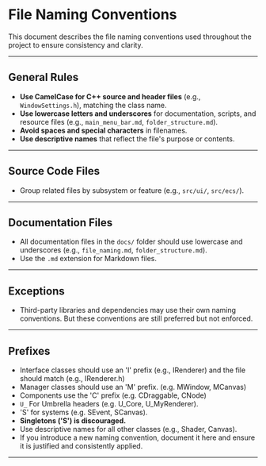 # File Naming Conventions

This document describes the file naming conventions used throughout the project to ensure consistency and clarity.

---

## General Rules
- **Use CamelCase for C++ source and header files** (e.g., `WindowSettings.h`), matching the class name.
- **Use lowercase letters and underscores** for documentation, scripts, and resource files (e.g., `main_menu_bar.md`, `folder_structure.md`).
- **Avoid spaces and special characters** in filenames.
- **Use descriptive names** that reflect the file's purpose or contents.

---

## Source Code Files
- Group related files by subsystem or feature (e.g., `src/ui/`, `src/ecs/`).

---

## Documentation Files
- All documentation files in the `docs/` folder should use lowercase and underscores (e.g., `file_naming.md`, `folder_structure.md`).
- Use the `.md` extension for Markdown files.

---

## Exceptions
- Third-party libraries and dependencies may use their own naming conventions. But these conventions are still preferred but not enforced.

---

## Prefixes
- Interface classes should use an 'I' prefix (e.g., IRenderer) and the file should match (e.g., IRenderer.h)
- Manager classes should use an 'M' prefix. (e.g. MWindow, MCanvas)
- Components use the 'C' prefix (e.g. CDraggable, CNode)
- `U_` For Umbrella headers (e.g. U_Core, U_MyRenderer).
- 'S' for systems (e.g. SEvent, SCanvas).
- **Singletons ('S') is discouraged.**
- Use descriptive names for all other classes (e.g., Shader, Canvas).
- If you introduce a new naming convention, document it here and ensure it is justified and consistently applied.

---
